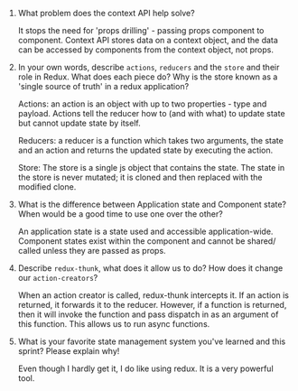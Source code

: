 1. What problem does the context API help solve?

    It stops the need for 'props drilling' - passing props component to component. Context API stores data on a context object, and the data can be accessed by components from the context object, not props.

2. In your own words, describe `actions`, `reducers` and the `store` and their role in Redux. What does each piece do? Why is the store known as a 'single source of truth' in a redux application?

    Actions: an action is an object with up to two properties - type and payload. Actions tell the reducer how to (and with what) to update state but cannot update state by itself.

    Reducers:  a reducer is a function which takes two arguments, the state and an action and returns the updated state by executing the action.

    Store: The store is a single js object that contains the state. The state in the store is never mutated; it is cloned and then replaced with the modified clone.

3. What is the difference between Application state and Component state? When would be a good time to use one over the other?

    An application state is a state used and accessible application-wide. Component states exist within the component and cannot be shared/ called unless they are passed as props.

4. Describe `redux-thunk`, what does it allow us to do? How does it change our `action-creators`?

    When an action creator is called, redux-thunk intercepts it. If an action is returned, it forwards it to the reducer. However, if a function is returned, then it will invoke the function and pass dispatch in as an argument of this function. This allows us to run async functions.

5. What is your favorite state management system you've learned and this sprint? Please explain why!

    Even though I hardly get it, I do like using redux. It is a very powerful tool.